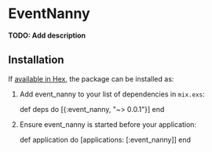 # EventNanny

**TODO: Add description**

## Installation

If [available in Hex](https://hex.pm/docs/publish), the package can be installed as:

  1. Add event_nanny to your list of dependencies in `mix.exs`:

        def deps do
          [{:event_nanny, "~> 0.0.1"}]
        end

  2. Ensure event_nanny is started before your application:

        def application do
          [applications: [:event_nanny]]
        end

